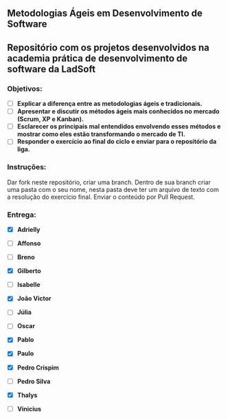 Metodologias Ágeis em Desenvolvimento de Software
----
Repositório com os projetos desenvolvidos na academia prática de desenvolvimento de software da LadSoft
----

### Objetivos:
- [ ] __Explicar a diferença entre as metodologias ágeis e tradicionais.__
- [ ] __Apresentar e discutir os métodos ágeis mais conhecidos no mercado (Scrum, XP e Kanban).__
- [ ] __Esclarecer os principais mal entendidos envolvendo esses métodos e mostrar como eles estão transformando o mercado de TI.__
- [ ] __Responder o exercício ao final do ciclo e enviar para o repositório da liga.__
 
### Instruções: 
Dar fork neste repositório, criar uma branch. Dentro de sua branch criar uma pasta com o seu nome, nesta pasta deve ter um arquivo de texto com a resolução do exercício final. Enviar o conteúdo por Pull Request.

### Entrega:
- [X] __Adrielly__
- [ ] __Affonso__
- [ ] __Breno__
- [X] __Gilberto__
- [ ] __Isabelle__
- [X] __João Victor__
- [ ] __Júlia__
- [ ] __Oscar__
- [X] __Pablo__
- [X] __Paulo__
- [X] __Pedro Crispim__
- [ ] __Pedro Silva__
- [X] __Thalys__
- [ ] __Vinicius__

